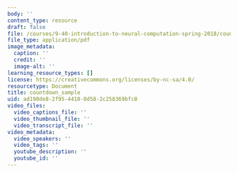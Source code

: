 ```yaml
---
body: ''
content_type: resource
draft: false
file: /courses/9-40-introduction-to-neural-computation-spring-2018/countdown_sample_transcript.pdf
file_type: application/pdf
image_metadata:
  caption: ''
  credit: ''
  image-alt: ''
learning_resource_types: []
license: https://creativecommons.org/licenses/by-nc-sa/4.0/
resourcetype: Document
title: countdown_sample
uid: ad190de8-2f95-4410-8d58-2c258369bfc8
video_files:
  video_captions_file: ''
  video_thumbnail_file: ''
  video_transcript_file: ''
video_metadata:
  video_speakers: ''
  video_tags: ''
  youtube_description: ''
  youtube_id: ''
---
```


